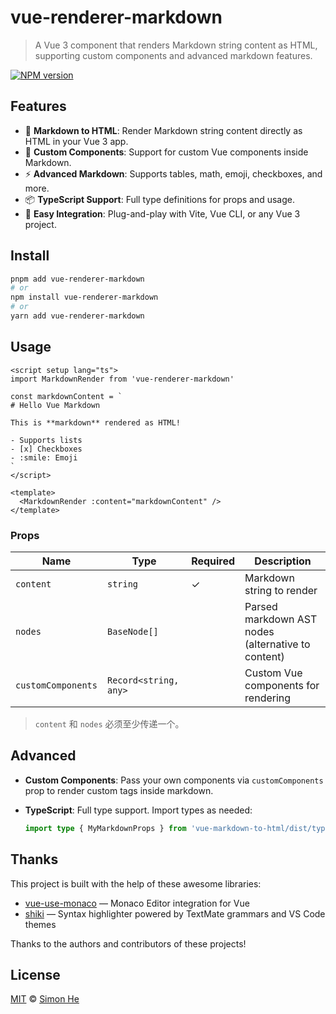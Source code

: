 # vue-renderer-markdown

> A Vue 3 component that renders Markdown string content as HTML, supporting custom components and advanced markdown features.

[![NPM version](https://img.shields.io/npm/v/vue-markdown-to-html?color=a1b858&label=)](https://www.npmjs.com/package/vue-markdown-to-html)

## Features

- 📝 **Markdown to HTML**: Render Markdown string content directly as HTML in your Vue 3 app.
- 🧩 **Custom Components**: Support for custom Vue components inside Markdown.
- ⚡ **Advanced Markdown**: Supports tables, math, emoji, checkboxes, and more.
- 📦 **TypeScript Support**: Full type definitions for props and usage.
- 🔌 **Easy Integration**: Plug-and-play with Vite, Vue CLI, or any Vue 3 project.

## Install

```bash
pnpm add vue-renderer-markdown
# or
npm install vue-renderer-markdown
# or
yarn add vue-renderer-markdown
```

## Usage

```vue
<script setup lang="ts">
import MarkdownRender from 'vue-renderer-markdown'

const markdownContent = `
# Hello Vue Markdown

This is **markdown** rendered as HTML!

- Supports lists
- [x] Checkboxes
- :smile: Emoji
`
</script>

<template>
  <MarkdownRender :content="markdownContent" />
</template>
```

### Props

| Name              | Type                       | Required | Description                                      |
|-------------------|---------------------------|----------|--------------------------------------------------|
| `content`         | `string`                  | ✓        | Markdown string to render                        |
| `nodes`           | `BaseNode[]`              |          | Parsed markdown AST nodes (alternative to content)|
| `customComponents`| `Record<string, any>`     |          | Custom Vue components for rendering              |

> `content` 和 `nodes` 必须至少传递一个。

## Advanced

- **Custom Components**:
  Pass your own components via `customComponents` prop to render custom tags inside markdown.

- **TypeScript**:
  Full type support. Import types as needed:
  ```ts
  import type { MyMarkdownProps } from 'vue-markdown-to-html/dist/types'
  ```

## Thanks

This project is built with the help of these awesome libraries:

- [vue-use-monaco](https://github.com/vueuse/vue-use-monaco) — Monaco Editor integration for Vue
- [shiki](https://github.com/shikijs/shiki) — Syntax highlighter powered by TextMate grammars and VS Code themes

Thanks to the authors and contributors of these projects!

## License

[MIT](./LICENSE) © [Simon He](https://github.com/Simon-He95)
